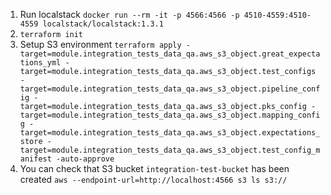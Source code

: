1. Run localstack `docker run --rm -it -p 4566:4566 -p 4510-4559:4510-4559 localstack/localstack:1.3.1`
2. `terraform init`
3. Setup S3 environment `terraform apply -target=module.integration_tests_data_qa.aws_s3_object.great_expectations_yml -target=module.integration_tests_data_qa.aws_s3_object.test_configs -target=module.integration_tests_data_qa.aws_s3_object.pipeline_config -target=module.integration_tests_data_qa.aws_s3_object.pks_config -target=module.integration_tests_data_qa.aws_s3_object.mapping_config -target=module.integration_tests_data_qa.aws_s3_object.expectations_store -target=module.integration_tests_data_qa.aws_s3_object.test_config_manifest -auto-approve`
4. You can check that S3 bucket `integration-test-bucket` has been created `aws --endpoint-url=http://localhost:4566 s3 ls s3://`